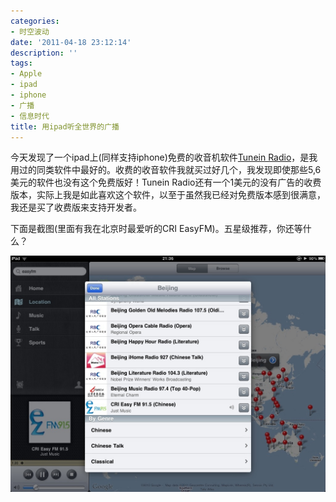 ```yaml
---
categories:
- 时空波动
date: '2011-04-18 23:12:14'
description: ''
tags:
- Apple
- ipad
- iphone
- 广播
- 信息时代
title: 用ipad听全世界的广播
---
```

今天发现了一个ipad上(同样支持iphone)免费的收音机软件[Tunein Radio](https://tunein.com/)，是我用过的同类软件中最好的。收费的收音软件我就买过好几个，我发现即使那些5,6美元的软件也没有这个免费版好！Tunein Radio还有一个1美元的没有广告的收费版本，实际上我是如此喜欢这个软件，以至于虽然我已经对免费版本感到很满意，我还是买了收费版来支持开发者。



下面是截图(里面有我在北京时最爱听的CRI EasyFM)。五星级推荐，你还等什么？

[![](/assets/spacetimewave/2011/04/20110418-1112421.jpg "20110418-111242.jpg")](/assets/spacetimewave/2011/04/20110418-1112421.jpg)

